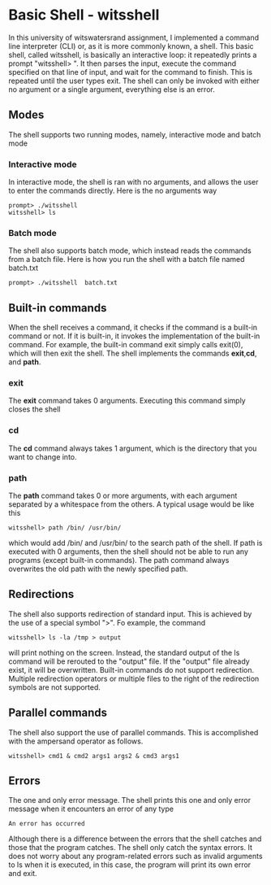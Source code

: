 # Basic Shell - witsshell
In this university of witswatersrand assignment, I implemented a command line interpreter (CLI) or, as it is more commonly known, a shell.
This basic shell, called witsshell, is basically an interactive loop: it repeatedly prints a prompt "witsshell> ". It then parses the input, execute the command
specified on that line of input, and wait for the command to finish. This is repeated until the user types exit. The shell can only be invoked with either no argument
or a single argument, everything else is an error.

## Modes
The shell supports two running modes, namely, interactive mode and batch mode

### Interactive mode
In interactive mode, the shell is ran with no arguments, and allows the user to enter the commands directly. Here is the no arguments way
```shell
prompt> ./witsshell
witsshell> ls 
```
### Batch mode
The shell also supports batch mode, which instead reads the commands from a batch file. Here is how you run the shell with a batch file named batch.txt
```
prompt> ./witsshell  batch.txt
```

## Built-in commands
When the shell receives a command, it checks if the command is a built-in command or not. If it is built-in, it invokes the implementation of the built-in command.
For example, the built-in command exit simply calls exit(0), which will then exit the shell.
The shell implements the commands <b>exit</b>,<b>cd</b>, and <b>path</b>.

### exit
The <b>exit</b> command takes 0 arguments. Executing this command simply closes the shell
### cd
The <b>cd</b> command always takes 1 argument, which is the directory that you want to change into.
### path
The <b>path</b> command takes 0 or more arguments, with each argument separated by a whitespace from the others. A typical usage would be like this
```
witsshell> path /bin/ /usr/bin/
```
which would add /bin/ and /usr/bin/ to the search path of the shell. If path is executed with 0 arguments,
then the shell should not be able to run any programs (except built-in commands).
The path command always overwrites the old path with the newly specified path.

## Redirections
The shell also supports redirection of standard input. This is achieved by the use of a special symbol ">". Fo example, the command
```
witsshell> ls -la /tmp > output
```
will print nothing on the screen. Instead, the standard output of the ls command will be rerouted to the "output" file. If the "output" file already exist,
it will be overwritten. Built-in commands do not support redirection. Multiple redirection operators or multiple files to the right of the redirection symbols
are not supported.

## Parallel commands
The shell also support the use of parallel commands. This is accomplished with the ampersand operator as follows.
```
witsshell> cmd1 & cmd2 args1 args2 & cmd3 args1
```

## Errors
The one and only error message. The shell prints this one and only error message when it encounters an error of any type
```
An error has occurred
```
Although there is a difference between the errors that the shell catches and those that the program catches. The shell only catch the syntax errors. It does not
worry about any program-related errors such as invalid arguments to ls when it is executed, in this case, the program will print its own error and exit.
